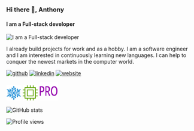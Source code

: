 ### Hi there 👋, Anthony
#### I am a Full-stack developer
![I am a Full-stack developer](http://anthonyscheeres.nl/assets/img/bg-masthead.jpg)

I already build projects for work and as a hobby. I am a software engineer and I am interested in continuously learning new languages. I can help to conquer the newest markets in the computer world.



[<img src='https://cdn.jsdelivr.net/npm/simple-icons@3.0.1/icons/github.svg' alt='github' height='40'>](https://github.com/anthonyscheeres)  [<img src='https://cdn.jsdelivr.net/npm/simple-icons@3.0.1/icons/linkedin.svg' alt='linkedin' height='40'>](https://www.linkedin.com/in/anthonyscheeres/)  [<img src='https://cdn.jsdelivr.net/npm/simple-icons@3.0.1/icons/icloud.svg' alt='website' height='40'>](http://anthonyscheeres.nl)  

<a href='https://archiveprogram.github.com/'><img src='https://raw.githubusercontent.com/acervenky/animated-github-badges/master/assets/acbadge.gif' width='40' height='40'></a> <a href='https://docs.github.com/en/developers'><img src='https://raw.githubusercontent.com/acervenky/animated-github-badges/master/assets/devbadge.gif' width='40' height='40'></a> <a href='https://github.com/pricing'><img src='https://raw.githubusercontent.com/acervenky/animated-github-badges/master/assets/pro.gif' width='50' height='50'></a>

![GitHub stats](https://github-readme-stats.vercel.app/api?username=anthonyscheeres&show_icons=true)  

![Profile views](https://gpvc.arturio.dev/anthonyscheeres)  
